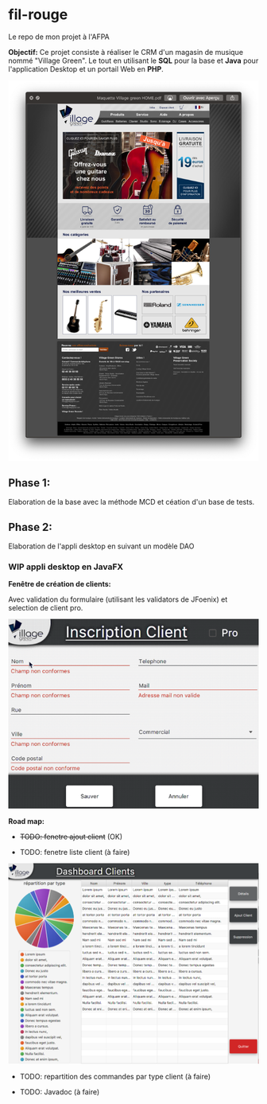 # fil-rouge
Le repo de mon projet à l'AFPA

__Objectif:__
Ce projet consiste à réaliser le CRM d'un magasin de musique nommé "Village Green".
Le tout en utilisant le __SQL__ pour la base et __Java__ pour l'application Desktop et un portail Web en __PHP__.


 <img src="Capture d’écran 2018-10-25 à 11.00.37.png" />

## Phase 1:
Elaboration de la base avec la méthode MCD et céation d'un base de tests.

## Phase 2:
Elaboration de l'appli desktop en suivant un modèle DAO
### WIP appli desktop en JavaFX
__Fenêtre de création de clients:__ 

Avec validation du formulaire (utilisant les validators de JFoenix) et selection de client pro. 

<img src="addClient.gif" />

__Road map:__

* ~~TODO: fenetre ajout client~~ (OK)

* TODO: fenetre liste client (à faire)

![board](maquetteBoard.png)

* TODO: repartition des commandes par type client (à faire)

* TODO: Javadoc (à faire)
